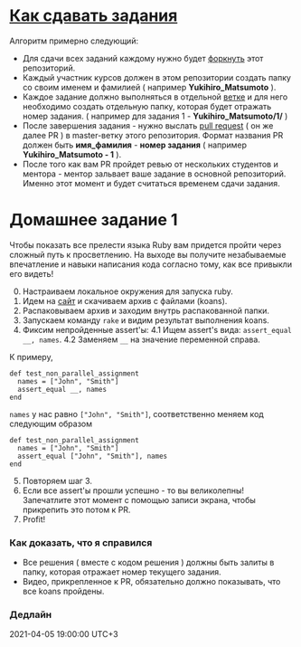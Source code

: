 # [Как сдавать задания](#how-to-submit)

Алгоритм примерно следующий:

* Для сдачи всех заданий каждому нужно будет [форкнуть](https://docs.github.com/en/github/getting-started-with-github/fork-a-repo) этот репозиторий.
* Каждый участник курсов должен в этом репозитории создать папку со своим именем и фамилией ( например __Yukihiro_Matsumoto__ ).
* Каждое задание должно выполняться в отдельной [ветке](https://git-scm.com/book/en/v2/Git-Branching-Basic-Branching-and-Merging) и для него необходимо создать отдельную папку, которая будет отражать номер задания. ( например для задания 1 - __Yukihiro_Matsumoto/1/__ )
* После завершения задания - нужно выслать [pull request](https://docs.github.com/en/github/collaborating-with-issues-and-pull-requests/creating-a-pull-request) ( он же далее PR ) в master-ветку этого репозитория. Формат названия PR должен быть __имя_фамилия__ - __номер задания__ ( например __Yukihiro_Matsumoto - 1__ ).
* После того как вам PR пройдет ревью от нескольких студентов и ментора - ментор зальвает ваше задание в основной репозиторий. Именно этот момент и будет считаться временем сдачи задания.

# Домашнее задание 1

Чтобы показать все прелести языка Ruby вам придется пройти через сложный путь к просветлению.
На выходе вы получите незабываемые впечатление и навыки написания кода согласно тому, как все привыкли его видеть!

0. Настраиваем локальное окружения для запуска ruby.
1. Идем на [сайт](http://rubykoans.com) и скачиваем архив с файлами (koans).
2. Распаковываем архив и заходим внутрь распакованной папки.
3. Запускаем команду `rake` и видим результат выполнения koans.
4. Фиксим непройденные assert'ы:
4.1 Ищем assert's вида: `assert_equal __, names`.
4.2 Заменяем `__` на значение переменной справа. 

К примеру,
```
def test_non_parallel_assignment
  names = ["John", "Smith"]
  assert_equal __, names
end
```
`names` у нас равно `["John", "Smith"]`, соответственно меняем код следующим образом
```
def test_non_parallel_assignment
  names = ["John", "Smith"]
  assert_equal ["John", "Smith"], names
end
```

5. Повторяем шаг 3.
6. Если все assert'ы прошли успешно - то вы великолепны! Запечатлите этот момент с помощью записи экрана, чтобы прикрепить это потом к PR.
7. Profit!

### Как доказать, что я справился

* Все решения ( вместе с кодом решения ) должны быть залиты в папку, которая отражает номер текущего задания.
* Видео, прикрепленное к PR, обязательно должно показывать, что все koans пройдены.

### Дедлайн
2021-04-05 19:00:00 UTC+3
